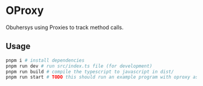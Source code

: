 # OProxy

Obuhersys using Proxies to track method calls.

## Usage

```bash
pnpm i # install dependencies
pnpm run dev # run src/index.ts file (for development)
pnpm run build # compile the typescript to javascript in dist/
pnpm run start # TODO this should run an example program with oproxy as a loader, not impled yet
```
